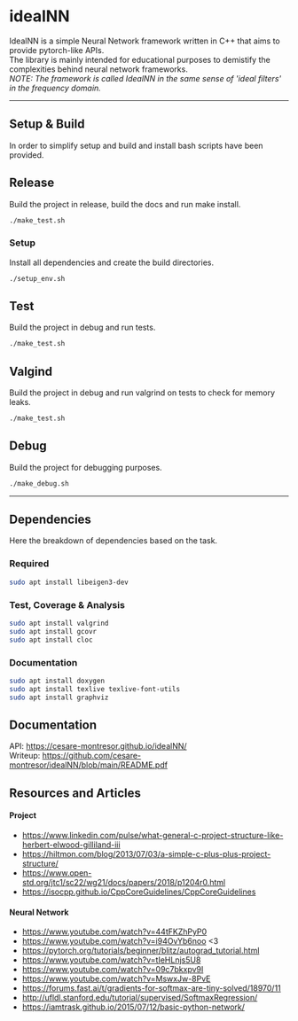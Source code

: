 # idealNN
IdealNN is a simple Neural Network framework written in C++ that aims to provide pytorch-like APIs.     
The library is mainly intended for educational purposes to demistify the complexities behind neural network frameworks.    
_NOTE: The framework is called IdealNN in the same sense of 'ideal filters' in the frequency domain._

----

## Setup & Build
In order to simplify setup and build and install bash scripts have been provided.

## Release
Build the project in release, build the docs and run make install.
```bash
./make_test.sh
```

### Setup
Install all dependencies and create the build directories.
```bash
./setup_env.sh
```

## Test
Build the project in debug and run tests.
```bash
./make_test.sh
```

## Valgind
Build the project in debug and run valgrind on tests to check for memory leaks.
```bash
./make_test.sh
```

## Debug
Build the project for debugging purposes.
```bash
./make_debug.sh
```

---

## Dependencies
Here the breakdown of dependencies based on the task. 
### Required
```bash
sudo apt install libeigen3-dev 
```

### Test, Coverage & Analysis
```bash
sudo apt install valgrind
sudo apt install gcovr
sudo apt install cloc
```

### Documentation
```bash
sudo apt install doxygen 
sudo apt install texlive texlive-font-utils
sudo apt install graphviz
```

## Documentation
     
API: https://cesare-montresor.github.io/idealNN/     
Writeup: https://github.com/cesare-montresor/idealNN/blob/main/README.pdf     
    
## Resources and Articles

#### Project
- https://www.linkedin.com/pulse/what-general-c-project-structure-like-herbert-elwood-gilliland-iii
- https://hiltmon.com/blog/2013/07/03/a-simple-c-plus-plus-project-structure/
- https://www.open-std.org/jtc1/sc22/wg21/docs/papers/2018/p1204r0.html
- https://isocpp.github.io/CppCoreGuidelines/CppCoreGuidelines


#### Neural Network
- https://www.youtube.com/watch?v=44tFKZhPyP0
- https://www.youtube.com/watch?v=i94OvYb6noo <3
- https://pytorch.org/tutorials/beginner/blitz/autograd_tutorial.html
- https://www.youtube.com/watch?v=tIeHLnjs5U8
- https://www.youtube.com/watch?v=09c7bkxpv9I
- https://www.youtube.com/watch?v=MswxJw-8PvE
- https://forums.fast.ai/t/gradients-for-softmax-are-tiny-solved/18970/11
- http://ufldl.stanford.edu/tutorial/supervised/SoftmaxRegression/
- https://iamtrask.github.io/2015/07/12/basic-python-network/

